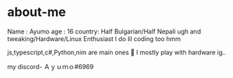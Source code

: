 # about-me
Name : Ayumo
age : 16
country: Half Bulgarian/Half Nepali ugh
and tweaking/Hardware/Linux Enthusiast 
I do lil coding too hmm

js,typescript,c#,Python,nim are main ones
🙏  I mostly play with hardware ig..

my discord- Ａｙｕｍｏ#6969
